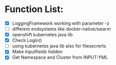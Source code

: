 # Function List:
- [x] LoggingFramework working with parameter -z
- [ ] different endsystems like docker-native/swarm
- [x] openshift kubernetes java lib
- [x] Check Login()
- [ ] using kubernetes java lib also for filesecrerts
- [x] Make Inputfields hidden 
- [x] Get Namespace and Cluster from INPUT-YML
